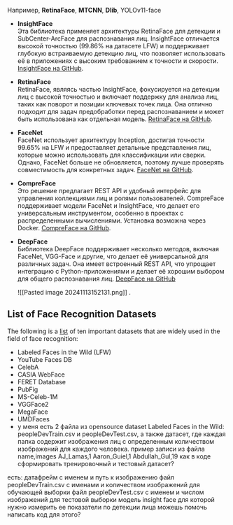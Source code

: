 Например, **RetinaFace**, **MTCNN**, **Dlib**, YOLOv11-face

- **InsightFace**  
    Эта библиотека применяет архитектуры RetinaFace для детекции и SubCenter-ArcFace для распознавания лиц. InsightFace отличается высокой точностью (99.86% на датасете LFW) и поддерживает глубокую встраиваемую детекцию лиц, что позволяет использовать её в приложениях с высоким требованием к точности и скорости. [InsightFace на GitHub](https://github.com/deepinsight/insightface).
    
- **RetinaFace**  
    RetinaFace, являясь частью InsightFace, фокусируется на детекции лиц с высокой точностью и включает поддержку для анализа лиц, таких как поворот и позиции ключевых точек лица. Она отлично подходит для задач предобработки перед распознаванием и может быть использована как отдельная модель. [RetinaFace на GitHub](https://github.com/serengil/retinaface).
    
- **FaceNet**  
    FaceNet использует архитектуру Inception, достигая точности 99.65% на LFW и предоставляет детальные представления лиц, которые можно использовать для классификации или сверки. Однако, FaceNet больше не обновляется, поэтому лучше проверять совместимость для конкретных задач. [FaceNet на GitHub](https://github.com/davidsandberg/facenet).
    
- **CompreFace**  
    Это решение предлагает REST API и удобный интерфейс для управления коллекциями лиц и ролями пользователей. CompreFace поддерживает модели FaceNet и InsightFace, что делает его универсальным инструментом, особенно в проектах с распределенными вычислениями. Установка возможна через Docker. [CompreFace на GitHub](https://github.com/exadel-inc/CompreFace).
    
- **DeepFace**  
    Библиотека DeepFace поддерживает несколько методов, включая FaceNet, VGG-Face и другие, что делает её универсальной для различных задач. Она имеет встроенный REST API, что упрощает интеграцию с Python-приложениями и делает её хорошим выбором для общего распознавания лиц. [DeepFace на GitHub](https://github.com/serengil/deepface)
    
    ![[Pasted image 20241113152131.png]]
    .



## List of Face Recognition Datasets

The following is a [list](https://www.geeksforgeeks.org/list-cpp-stl/) of ten important datasets that are widely used in the field of face recognition:

- Labeled Faces in the Wild (LFW)
- YouTube Faces DB
- CelebA
- CASIA WebFace
- FERET Database
- PubFig
- MS-Celeb-1M
- VGGFace2
- MegaFace
- UMDFaces
- у меня есть 2 файла из opensource dataset Labeled Faces in the Wild: peopleDevTrain.csv и peopleDevTest.csv, а также датасет, где каждая папка содержит изображения лиц с определенным количеством изображений для каждого человека.
  пример записи из файла
name,images
AJ_Lamas,1
Aaron_Guiel,1
Abdullah_Gul,19
	как в коде сформировать тренировочный и тестовый датасет? 

есть:
датафрейм с именем и путь к изображению
файл peopleDevTrain.csv с именами и количеством изображений для обучающей выборки
файл peopleDevTest.csv с именем и числом изображений для тестовой выборки 
модель insight face для которой нужно измерить ее показатели по детекции лица
можешь помочь написать код для этого? 